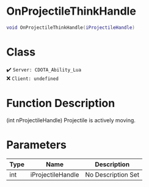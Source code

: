 # OnProjectileThinkHandle
```lua
void OnProjectileThinkHandle(iProjectileHandle)
```
# Class
✔️ `Server: CDOTA_Ability_Lua`  
❌ `Client: undefined`  

# Function Description
(int nProjectileHandle) Projectile is actively moving.
# Parameters
Type|Name|Description
--|--|--
int|iProjectileHandle|No Description Set
